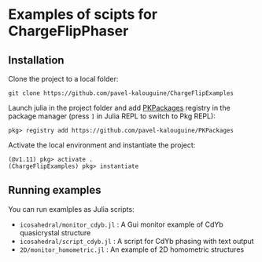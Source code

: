 # Examples of scipts for ChargeFlipPhaser

## Installation
Clone the project to a local folder:
```
git clone https://github.com/pavel-kalouguine/ChargeFlipExamples
```

Launch julia in the project folder and add [PKPackages](https://github.com/pavel-kalouguine/PKPackages) registry in the package manager (press `]` in Julia REPL to switch to Pkg REPL):
```
pkg> registry add https://github.com/pavel-kalouguine/PKPackages
```

Activate the local environment and instantiate the project:
```
(@v1.11) pkg> activate .
(ChargeFlipExamples) pkg> instantiate
```

## Running examples
You can run examlples as Julia scripts:
- `icosahedral/monitor_cdyb.jl` : A Gui monitor example of CdYb quasicrystal structure
- `icosahedral/script_cdyb.jl` : A script for CdYb phasing with text output
- `2D/monitor_homometric.jl` : An example of 2D homometric structures
